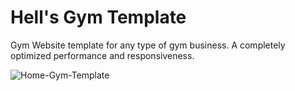 # Hell's Gym Template

Gym Website template for any type of gym business. A completely optimized performance and responsiveness.

![Home-Gym-Template](https://user-images.githubusercontent.com/43674715/183263672-37b0ccf4-4cd7-41ef-b0c9-198b4be2d4bb.png)

